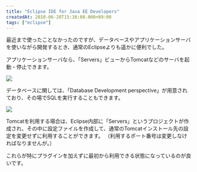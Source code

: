 ```yaml
---
title: "Eclipse IDE for Java EE Developers"
createdAt: 2010-06-20T15:38:00.000+09:00
tags: ["eclipse"]
---
```

最近まで使ったことなかったのですが、データベースやアプリケーションサーバを使いながら開発するとき、通常のEclipseよりも遥かに便利でした。
<!--more-->
アプリケーションサーバなら、「Servers」ビューからTomcatなどのサーバを起動・停止できます。

[![](http://1.bp.blogspot.com/_rtlYXd55yO0/TB22M59W2KI/AAAAAAAAFRk/4IaCCI6Ux7U/s320/WS000028.BMP)](http://1.bp.blogspot.com/_rtlYXd55yO0/TB22M59W2KI/AAAAAAAAFRk/4IaCCI6Ux7U/s1600/WS000028.BMP)

データベースに関しては、「Database Development perspective」が用意されており、その場でSQLを実行することもできます。

[![](http://2.bp.blogspot.com/_rtlYXd55yO0/TB22w_Rjf6I/AAAAAAAAFRs/r3F1M_rO3pA/s320/WS000029.BMP)](http://2.bp.blogspot.com/_rtlYXd55yO0/TB22w_Rjf6I/AAAAAAAAFRs/r3F1M_rO3pA/s1600/WS000029.BMP)

Tomcatを利用する場合は、Eclipse内部に「Servers」というプロジェクトが作成され、その中に設定ファイルを作成して、通常のTomcatインストール先の設定を変更せずに利用することができます。
（利用するポート番号は変更しなければなりませんが。）

これらが特にプラグインを加えずに最初から利用できる状態になっているのが良いです。
